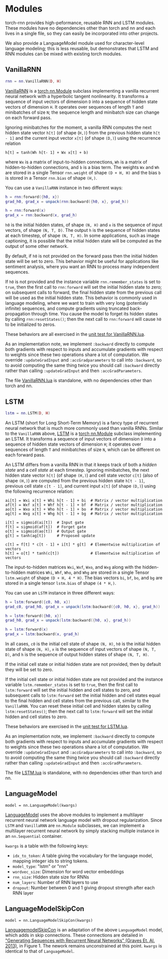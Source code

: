 # Modules
torch-rnn provides high-peformance, reusable RNN and LSTM modules. These modules have no dependencies other than torch and 
nn and each lives in a single file, so they can easily be incorporated into other projects.

We also provide a LanguageModel module used for character-level language modeling; this is less reusable, but demonstrates 
that LSTM and RNN modules can be mixed with existing torch modules.

## VanillaRNN

```lua
rnn = nn.VanillaRNN(D, H)
```

[VanillaRNN](../VanillaRNN.lua) is a [torch nn.Module](https://github.com/torch/nn/blob/master/doc/module.md#nn.Module)
subclass implementing a vanilla recurrent neural network with a hyperbolic tangent 
nonlinearity. It transforms a sequence of input vectors of dimension `D` into a sequence of hidden state vectors of 
dimension `H`. It operates over sequences of length `T` and minibatches of size `N`; the sequence length and minibatch size 
can change on  each forward pass.

Ignoring minibatches for the moment, a vanilla RNN computes the next hidden state vector `h[t]` (of shape (`H,)`) from the
previous hidden state `h[t - 1]` and the current input vector `x[t]` (of shape `(D,)`) using the recurrence relation

```
h[t] = tanh(Wh h[t- 1] + Wx x[t] + b)
```

where `Wx` is a matrix of input-to-hidden connections, `Wh` is a matrix of hidden-to-hidden connections, and `b` is a bias
term. The weights `Wx` and `Wh` are stored in a single Tensor `rnn.weight` of shape `(D + H, H)` and the bias `b` is
stored in a Tensor `rnn.bias` of shape `(H,)`.

You can use a `VanillaRNN` instance in two different ways:

```lua
h = rnn:forward({h0, x})
grad_h0, grad_x = unpack(rnn:backward({h0, x}, grad_h))

h = rnn:forward(x)
grad_x = rnn:backward(x, grad_h)
```

`h0` is the initial hidden states, of shape `(N, H)` and `x` is the sequence of input vectors, of shape `(N, T, D)`.
The output `h` is the sequence of hidden states at each timestep, of shape `(N, T, H)`. In some applications, such as
image captioning, it is possible that the initial hidden state will be computed as the output of some other network.

By default, if `h0` is not provided on the forward pass then the initial hidden state will be set to zero. This behavior
might be useful for applications like sentiment analysis, where you want an RNN to process many independent sequences.

If `h0` is not provided and the instance variable `rnn.remember_states` is set to `true`, then the first call to
`rnn:forward` will set the initial hidden state to zero; on subsequent calls to forward, the final hidden state from the 
previous call will be used as the initial hidden state. This behavior is commonly used in language modeling,
where we want to train with very long (potentialy infinite) sequences, and compute gradients using truncated 
back-propagation through time. You cause the model to forget its hidden states by calling `rnn:resetStates()`; then the next call to `rnn:forward` will cause `h0` to be initialized to zeros.

These behaviors are all exercised in the [unit test for VanillaRNN.lua](../test/VanillaRNN_test.lua).

As an implementation note, we implement `:backward` directly to compute both gradients with respect to inputs and 
accumulate gradients with respect to weights since these two operations share a lot of computation. We override 
`:updateGradInput` and `:accGradparameters` to call into `:backward`, so to avoid computing the same thing twice you
should call `:backward` directly rather than calling `:updateGradInput` and then `:accGradParameters`.

The file [VanillaRNN.lua](../VanillaRNN.lua) is standalone, with no dependencies other than torch and nn.

## LSTM
```lua
lstm = nn.LSTM(D, H)
```
An LSTM (short for Long Short-Term Memory) is a fancy type of recurrent neural network that is much more commonly used
than vanilla RNNs. Similar to the `VanillaRNN` above, [LSTM](../LSTM.lua) is a
[torch nn.Module](https://github.com/torch/nn/blob/master/doc/module.md#nn.Module) subclass implementing an LSTM.
It transforms a sequence of input vectors  of dimension `D` into a sequence of hidden state vectors of dimension `H`; it 
operates over sequences of length `T` and minibatches of size `N`, which can be different on each forward pass.

An LSTM differs from a vanilla RNN in that it keeps track of both a *hidden state* and a *cell state* at each timestep.
Ignoring minibatches, the next hidden state vector `h[t]` (of shape `(H,)`) and cell state vector `c[t]` 
(also of shape `(H,)`) are computed from the previous hidden state `h[t - 1]`, previous cell
state `c[t - 1]`, and current input `x[t]` (of shape `(D,)`) using the following recurrence relation:

```
ai[t] = Wxi x[t] + Whi h[t - 1] + bi  # Matrix / vector multiplication
af[t] = Wxf x[t] + Whf h[t - 1] + bf  # Matrix / vector multiplication
ao[t] = Wxo x[t] + Who h[t - 1] + bo  # Matrix / vector multiplication
ag[t] = Wxg x[t] + Whg h[t - 1] + bg  # Matrix / vector multiplication

i[t] = sigmoid(ai[t])  # Input gate
f[t] = sigmoid(af[t])  # Forget gate
o[t] = sigmoid(ao[t])  # Output gate
g[t] = tanh(ag[t])     # Proposed update

c[t] = f[t] * c[t - 1] + i[t] * g[t]  # Elementwise multiplication of vectors
h[t] = o[t] * tanh(c[t])              # Elementwise multiplication of vectors
```

The input-to-hidden matrices `Wxi`, `Wxf`, `Wxo`, and `Wxg` along with the hidden-to-hidden matrices `Whi`, `Whf`, `Who`,
and `Whg` are stored in a single Tensor `lstm.weight` of shape `(D + H, 4 * H)`. The bias vectors `bi`, `bf`, `bo`, and
`bg` are stored in a single tensor `lstm.bias` of shape `(4 * H,)`.

You can use an `LSTM` instance in three different ways:

```lua
h = lstm:forward({c0, h0, x})
grad_c0, grad_h0, grad_x = unpack(lstm:backward({c0, h0, x}, grad_h))

h = lstm:forward({h0, x})
grad_h0, grad_x = unpack(lstm:backward({h0, x}, grad_h))

h = lstm:forward(x)
grad_x = lstm:backward(x, grad_h)
```

In all cases, `c0` is the initial cell state of shape `(N, H)`, `h0` is the initial hidden state of shape `(N, H)`,
`x` is the sequence of input vectors of shape `(N, T, D)`, and `h` is the sequence of output hidden states of shape
`(N, T, H)`.

If the initial cell state or initial hidden state are not provided, then by default they will be set to zero.

If the initial cell state or initial hidden state are not provided and the instance variable `lstm.remember_states`
is set to `true`, then the first call to `lstm:forward` will set the initial hidden and cell states to zero, and
subsequent calls to `lstm:forward` set the initial hidden and cell states equal to the final hidden and cell states
from the previous call, similar to the `VanillaRNN`. You can reset these initial cell and hidden states by calling
`lstm:resetStates()`; then the next call to `lstm:forward` will set the initial hidden and cell states to zero.

These behaviors are exercised in the [unit test for LSTM.lua](../test/LSTM_test.lua).

As an implementation note, we implement `:backward` directly to compute both gradients with respect to inputs and 
accumulate gradients with respect to weights since these two operations share a lot of computation. We override 
`:updateGradInput` and `:accGradparameters` to call into `:backward`, so to avoid computing the same thing twice you
should call `:backward` directly rather than calling `:updateGradInput` and then `:accGradParameters`.

The file [LSTM.lua](../LSTM.lua) is standalone, with no dependencies other than torch and nn.

## LanguageModel
```
model = nn.LanguageModel(kwargs)
```
[LanguageModel](../LanguageModel.lua) uses the above modules to implement a multilayer recurrent neural network language
model with dropout regularization. Since `LSTM` and `VanillaRNN` are `nn.Module` subclasses, we can implement a multilayer
recurrent neural network by simply stacking multiple instance in an `nn.Sequential` container.

`kwargs` is a table with the following keys:
- `idx_to_token`: A table giving the vocabulary for the language model, mapping integer ids to string tokens.
- `model_type`: "lstm" or "rnn"
- `wordvec_size`: Dimension for word vector embeddings
- `rnn_size`: Hidden state size for RNNs
- `num_layers`: Number of RNN layers to use
- `dropout`: Number between 0 and 1 giving dropout strength after each RNN layer

## LanguageModelSkipCon
```
model = nn.LanguageModelSkipCon(kwargs)
```

[LanguagemodelSkipCon](../LanguageModelSkipcon) is an adaptation of the above `LanguageModel` model, which adds in skip connections. These connections are detailed in ["Generating Sequences with Recurrent Neural Networks" (Graves Et. Al. 2013)](http://arxiv.org/abs/1308.0850), in Figure 1. The nework remains unconstrained at this point. `kwargs` is identical to that of `LanguageModel`.

